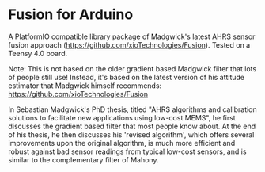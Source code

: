 # Fusion for Arduino

A PlatformIO compatible library package of Madgwick's latest AHRS sensor fusion approach (https://github.com/xioTechnologies/Fusion). Tested on a Teensy 4.0 board.

Note: This is not based on the older gradient based Madgwick filter that lots of people still use! Instead, it's based on the latest version of his attitude estimator that Madgwick himself recommends: https://github.com/xioTechnologies/Fusion

In Sebastian Madgwick's PhD thesis, titled "AHRS algorithms and calibration solutions to facilitate new applications using low-cost MEMS", he first discusses the gradient based filter that most people know about. At the end of his thesis, he then discusses his 'revised algorithm', which offers several improvements upon the original algorithm, is much more efficient and robust against bad sensor readings from typical low-cost sensors, and is similar to the complementary filter of Mahony.
